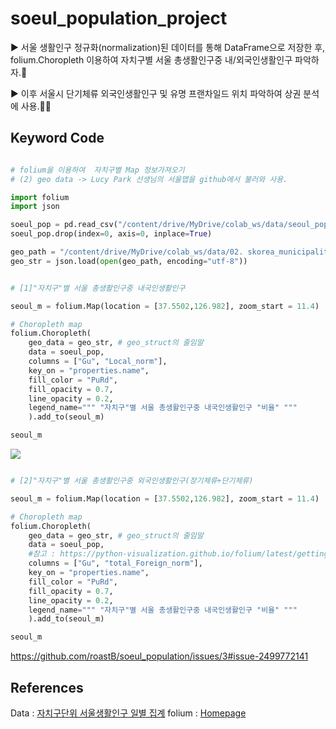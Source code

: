 # soeul_population_project

▶ 서울 생활인구 정규화(normalization)된 데이터를 통해 DataFrame으로 저장한 후, folium.Choropleth 이용하여 자치구별 서울 총생활인구중 내/외국인생활인구 파악하자.👀

▶ 이후 서울시 단기체류 외국인생활인구 및 유명 프랜차일드 위치 파악하여 상권 분석에 사용.🍔🍟


## Keyword Code

```python

# folium을 이용하여  자치구별 Map 정보가져오기
# (2) geo data -> Lucy Park 선생님의 서울맵을 github에서 불러와 사용.

import folium
import json

soeul_pop = pd.read_csv("/content/drive/MyDrive/colab_ws/data/seoul_pop_norm.csv")
soeul_pop.drop(index=0, axis=0, inplace=True)

geo_path = "/content/drive/MyDrive/colab_ws/data/02. skorea_municipalities_geo_simple.json"
geo_str = json.load(open(geo_path, encoding="utf-8"))

```

```python

# [1]"자치구"별 서울 총생활인구중 내국인생활인구

seoul_m = folium.Map(location = [37.5502,126.982], zoom_start = 11.4)

# Choropleth map
folium.Choropleth(
    geo_data = geo_str, # geo_struct의 줄임말
    data = soeul_pop,
    columns = ["Gu", "Local_norm"],
    key_on = "properties.name",
    fill_color = "PuRd",
    fill_opacity = 0.7,
    line_opacity = 0.2,
    legend_name=""" "자치구"별 서울 총생활인구중 내국인생활인구 "비율" """
    ).add_to(seoul_m)

seoul_m

```
[<img src = "https://teddylee777.github.io/images/2021-11-08/image-20211108010809526.png">](https://github.com/roastB/soeul_population/issues/2#issue-2499770087)

```python

# [2]"자치구"별 서울 총생활인구중 외국인생활인구(장기체류+단기체류)

seoul_m = folium.Map(location = [37.5502,126.982], zoom_start = 11.4)

# Choropleth map
folium.Choropleth(
    geo_data = geo_str, # geo_struct의 줄임말
    data = soeul_pop,
    #참고 : https://python-visualization.github.io/folium/latest/getting_started.html
    columns = ["Gu", "total_Foreign_norm"],
    key_on = "properties.name",
    fill_color = "PuRd",
    fill_opacity = 0.7,
    line_opacity = 0.2,
    legend_name=""" "자치구"별 서울 총생활인구중 내국인생활인구 "비율" """
    ).add_to(seoul_m)

seoul_m

```
https://github.com/roastB/soeul_population/issues/3#issue-2499772141


## References

Data : [자치구단위 서울생활인구 일별 집계](https://data.seoul.go.kr/dataList/OA-15379/S/1/datasetView.do)
folium : [Homepage](https://python-visualization.github.io/folium/latest/getting_started.html)



